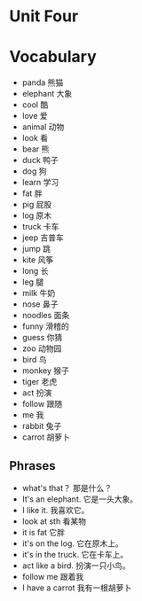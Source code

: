 # Unit Four

# Vocabulary
* panda 熊猫
* elephant 大象
* cool 酷
* love 爱
* animal 动物
* look 看
* bear 熊
* duck 鸭子
* dog 狗
* learn 学习
* fat 胖
* pig 屁股
* log 原木
* truck 卡车
* jeep 吉普车
* jump 跳
* kite 风筝
* long 长
* leg 腿
* milk 牛奶
* nose 鼻子
* noodles 面条
* funny 滑稽的
* guess 你猜
* zoo 动物园
* bird 鸟
* monkey 猴子
* tiger 老虎
* act 扮演
* follow 跟随
* me 我
* rabbit 兔子
* carrot 胡萝卜

## Phrases
* what's that？ 那是什么？
* It's an elephant. 它是一头大象。
* I like it. 我喜欢它。
* look at sth 看某物
* it is fat 它胖
* it's on the log. 它在原木上。
* it's in the truck. 它在卡车上。
* act like a bird. 扮演一只小鸟。
* follow me 跟着我
* I have a carrot 我有一根胡萝卜